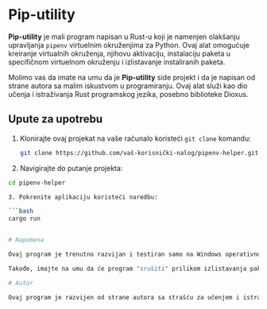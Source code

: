 # Pip-utility

**Pip-utility** je mali program napisan u Rust-u koji je namenjen olakšanju upravljanja `pipenv` virtuelnim okruženjima za Python. Ovaj alat omogućuje kreiranje virtualnih okruženja, njihovu aktivaciju, instalaciju paketa u specifičnom virtuelnom okruženju i izlistavanje instaliranih paketa.

Molimo vas da imate na umu da je **Pip-utility** side projekt i da je napisan od strane autora sa malim iskustvom u programiranju. Ovaj alat služi kao dio učenja i istraživanja Rust programskog jezika, posebno biblioteke Dioxus.

## Upute za upotrebu

1. Klonirajte ovaj projekat na vaše računalo koristeći `git clone` komandu:

   ```bash
   git clone https://github.com/vaš-korisnički-nalog/pipenv-helper.git

2. Navigirajte do putanje projekta:

  ```bash
  cd pipenv-helper

3. Pokrenite aplikaciju koristeći naredbu:

  ```bash
  cargo run


# Napomena

Ovaj program je trenutno razvijan i testiran samo na Windows operativnom sistemu. Upotreba na Linux-u ili macOS-u nije testirana i može dovesti do neželjenog ponašanja.

Takođe, imajte na umu da će program "srušiti" prilikom izlistavanja paketa ako nije odabran nijedan direktorijum za analizu.

# Autor

Ovaj program je razvijen od strane autora sa strašću za učenjem i istraživanjem programiranja. Za sva pitanja, komentare ili sugestije, slobodno nas kontaktirajte na andrej.git@yahoo.com.
